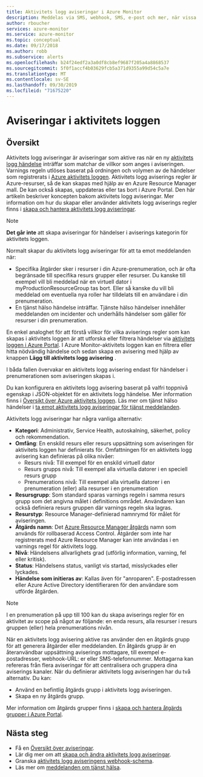 ```yaml
---
title: Aktivitets logg aviseringar i Azure Monitor
description: Meddelas via SMS, webhook, SMS, e-post och mer, när vissa händelser inträffar i aktivitets loggen.
author: rboucher
services: azure-monitor
ms.service: azure-monitor
ms.topic: conceptual
ms.date: 09/17/2018
ms.author: robb
ms.subservice: alerts
ms.openlocfilehash: b24f24edf2a3a0df8cb8ef9687f205a4a8868537
ms.sourcegitcommit: 5f0f1accf4b03629fcb5a371d9355a99d54c5a7e
ms.translationtype: MT
ms.contentlocale: sv-SE
ms.lasthandoff: 09/30/2019
ms.locfileid: "71675220"
---
```

# <a name="alerts-on-activity-log"></a>Aviseringar i aktivitets loggen 

## <a name="overview"></a>Översikt
Aktivitets logg aviseringar är aviseringar som aktive ras när en ny [aktivitets logg händelse](activity-log-schema.md) inträffar som matchar de villkor som anges i aviseringen. Varnings regeln utlöses baserat på ordningen och volymen av de händelser som registrerats i [Azure aktivitets loggen](activity-logs-overview.md). Aktivitets logg aviserings regler är Azure-resurser, så de kan skapas med hjälp av en Azure Resource Manager mall. De kan också skapas, uppdateras eller tas bort i Azure Portal. Den här artikeln beskriver koncepten bakom aktivitets logg aviseringar. Mer information om hur du skapar eller använder aktivitets logg aviserings regler finns i [skapa och hantera aktivitets logg aviseringar](alerts-activity-log.md).

> [!NOTE]
> **Det går inte** att skapa aviseringar för händelser i aviserings kategorin för aktivitets loggen.

Normalt skapar du aktivitets logg aviseringar för att ta emot meddelanden när:

* Specifika åtgärder sker i resurser i din Azure-prenumeration, och är ofta begränsade till specifika resurs grupper eller resurser. Du kanske till exempel vill bli meddelad när en virtuell dator i myProductionResourceGroup tas bort. Eller så kanske du vill bli meddelad om eventuella nya roller har tilldelats till en användare i din prenumeration.
* En tjänst hälso händelse inträffar. Tjänste hälso händelser innehåller meddelanden om incidenter och underhålls händelser som gäller för resurser i din prenumeration.

En enkel analoghet för att förstå villkor för vilka aviserings regler som kan skapas i aktivitets loggen är att utforska eller filtrera händelser via [aktivitets loggen i Azure Portal](activity-log-view.md#azure-portal). I Azure Monitor-aktivitets loggen kan en filtrera eller hitta nödvändig händelse och sedan skapa en avisering med hjälp av knappen **Lägg till aktivitets logg avisering** .

I båda fallen övervakar en aktivitets logg avisering endast för händelser i prenumerationen som aviseringen skapas i.

Du kan konfigurera en aktivitets logg avisering baserat på valfri toppnivå egenskap i JSON-objektet för en aktivitets logg händelse. Mer information finns i [Översikt över Azure aktivitets loggen](./activity-logs-overview.md#categories-in-the-activity-log). Läs mer om tjänst hälso händelser i [ta emot aktivitets logg aviseringar för tjänst meddelanden](./alerts-activity-log-service-notifications.md). 

Aktivitets logg aviseringar har några vanliga alternativ:

- **Kategori**: Administrativ, Service Health, autoskalning, säkerhet, policy och rekommendation. 
- **Omfång**: En enskild resurs eller resurs uppsättning som aviseringen för aktivitets loggen har definierats för. Omfattningen för en aktivitets logg avisering kan definieras på olika nivåer:
    - Resurs nivå: Till exempel för en enskild virtuell dator
    - Resurs grupps nivå: Till exempel alla virtuella datorer i en speciell resurs grupp
    - Prenumerations nivå: Till exempel alla virtuella datorer i en prenumeration (eller) alla resurser i en prenumeration
- **Resursgrupp**: Som standard sparas varnings regeln i samma resurs grupp som det angivna målet i definitions området. Användaren kan också definiera resurs gruppen där varnings regeln ska lagras.
- **Resurstyp**: Resource Manager-definierad namnrymd för målet för aviseringen.
- **Åtgärds namn**: Det [Azure Resource Manager åtgärds](../../role-based-access-control/resource-provider-operations.md) namn som används för rollbaserad Access Control. Åtgärder som inte har registrerats med Azure Resource Manager kan inte användas i en varnings regel för aktivitets logg.
- **Nivå**: Händelsens allvarlighets grad (utförlig information, varning, fel eller kritisk).
- **Status**: Händelsens status, vanligt vis startad, misslyckades eller lyckades.
- **Händelse som initieras av**: Kallas även för "anroparen". E-postadressen eller Azure Active Directory identifieraren för den användare som utförde åtgärden.

> [!NOTE]
> I en prenumeration på upp till 100 kan du skapa aviserings regler för en aktivitet av scope på något av följande: en enda resurs, alla resurser i resurs gruppen (eller) hela prenumerations nivån.

När en aktivitets logg avisering aktive ras använder den en åtgärds grupp för att generera åtgärder eller meddelanden. En åtgärds grupp är en återanvändbar uppsättning aviserings mottagare, till exempel e-postadresser, webhook-URL: er eller SMS-telefonnummer. Mottagarna kan refereras från flera aviseringar för att centralisera och gruppera dina aviserings kanaler. När du definierar aktivitets logg aviseringen har du två alternativ. Du kan:

* Använd en befintlig åtgärds grupp i aktivitets logg aviseringen.
* Skapa en ny åtgärds grupp.

Mer information om åtgärds grupper finns i [skapa och hantera åtgärds grupper i Azure Portal](action-groups.md).


## <a name="next-steps"></a>Nästa steg

- Få en [Översikt över aviseringar](alerts-overview.md).
- Lär dig mer om att [skapa och ändra aktivitets logg aviseringar](alerts-activity-log.md).
- Granska [aktivitets logg aviseringens webhook-schema](activity-log-alerts-webhook.md).
- Läs mer om [meddelanden om tjänst hälsa](service-notifications.md).